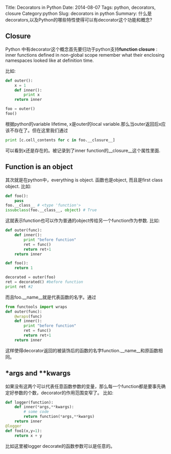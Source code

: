 Title: Decorators in Python 
Date: 2014-08-07
Tags: python, decorators, closure
Category:python
Slug: decorators in python 
Summary: 什么是decorators,以及Python的哪些特性使得可以有decorator这个功能和概念? 

## Closure
Python 中有decorator这个概念首先要归功于python支持**function closure** : inner functions defined in non-global scope remember what their enclosing namespaces looked like at definition time. 

比如:
```python
def outer():
    x = 1
    def inner():
        print x
    return inner

foo = outer()
foo()
```
根据python的variable lifetime, x是outer的local variable.那么当outer返回后x应该不存在了。但在这里我们通过 
```python
print [c.cell_contents for c in foo.__closure__]
```
可以看到x还是存在的。被记录到了inner function的\_\_closure\_\_这个属性里面.


## Function is an object
其次就是在python中，everything is object. 函数也是object, 而且是first class object. 比如:
```python
def foo():
	pass
foo.__class__ # <type 'function'>
issubclass(foo.__class__, object) # True
```
这就表示function也可以作为普通的object传给另一个function作为参数.
比如:
```python
def outer(func):
    def inner():
        print "before function"
        ret = func()
        return ret+1
    return inner

def foo():
    return 1

decorated = outer(foo)
ret = decorated() #before function
print ret #2
```
而且foo.\_\_name\_\_就是代表函数的名字。通过
```python
from functools import wraps 
def outer(func):
	@wraps(func)
    def inner():
        print "before function"
        ret = func()
        return ret+1
    return inner
```
这样使得decorator返回的被装饰后的函数的名字function.\_\_name\_\_和原函数相同。


## *args and **kwargs
如果没有这两个可以代表任意函数参数的变量，那么每一个function都是要事先确定好参数的个数，decorator的作用范围变窄了。
比如:
```python
def logger(function):
	def inner(*args,**kwargs):
		# some code
		return function(*args,**kwargs)
	return inner
@logger
def foo1(x,y=1):
	return x + y
```
比如这里被logger decorate的函数参数可以是任意的。







